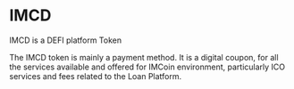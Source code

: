 # IMCD
IMCD is a DEFI platform Token

The IMCD token is mainly a payment method. It is a digital coupon, for all the services available and offered for IMCoin environment, particularly ICO services and fees related to the Loan Platform.

